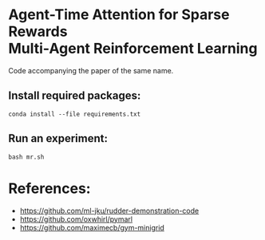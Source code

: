 # Agent-Time Attention for Sparse Rewards <br/> Multi-Agent Reinforcement Learning

Code accompanying the paper of the same name.


## Install required packages:
```
conda install --file requirements.txt
```
## Run an experiment:

```
bash mr.sh
```

# References: 
* https://github.com/ml-jku/rudder-demonstration-code
* https://github.com/oxwhirl/pymarl
* https://github.com/maximecb/gym-minigrid
